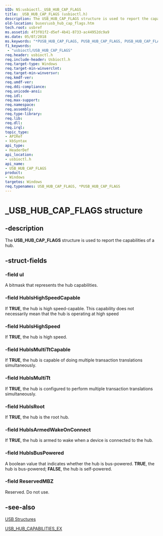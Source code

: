 ```yaml
---
UID: NS:usbioctl._USB_HUB_CAP_FLAGS
title: _USB_HUB_CAP_FLAGS (usbioctl.h)
description: The USB_HUB_CAP_FLAGS structure is used to report the capabilities of a hub.
old-location: buses\usb_hub_cap_flags.htm
tech.root: usbref
ms.assetid: 4f3f01f2-d5ef-4b41-8733-ac44952dc9a9
ms.date: 05/07/2018
ms.keywords: "*PUSB_HUB_CAP_FLAGS, PUSB_HUB_CAP_FLAGS, PUSB_HUB_CAP_FLAGS union pointer [Buses], USB_HUB_CAP_FLAGS, USB_HUB_CAP_FLAGS union [Buses], _USB_HUB_CAP_FLAGS, buses.usb_hub_cap_flags, usbioctl/PUSB_HUB_CAP_FLAGS, usbioctl/USB_HUB_CAP_FLAGS, usbstrct_0c0ca119-db83-4486-9b65-f16c70716c14.xml"
f1_keywords:
 - "usbioctl/USB_HUB_CAP_FLAGS"
req.header: usbioctl.h
req.include-header: Usbioctl.h
req.target-type: Windows
req.target-min-winverclnt: 
req.target-min-winversvr: 
req.kmdf-ver: 
req.umdf-ver: 
req.ddi-compliance: 
req.unicode-ansi: 
req.idl: 
req.max-support: 
req.namespace: 
req.assembly: 
req.type-library: 
req.lib: 
req.dll: 
req.irql: 
topic_type:
- APIRef
- kbSyntax
api_type:
- HeaderDef
api_location:
- usbioctl.h
api_name:
- USB_HUB_CAP_FLAGS
product:
- Windows
targetos: Windows
req.typenames: USB_HUB_CAP_FLAGS, *PUSB_HUB_CAP_FLAGS
---
```


# _USB_HUB_CAP_FLAGS structure


## -description


The <b>USB_HUB_CAP_FLAGS</b> structure is used to report the capabilities of a hub.


## -struct-fields




### -field ul

A bitmask that represents the hub capabilities.


### -field HubIsHighSpeedCapable

If <b>TRUE</b>, the hub is high speed-capable. This capability does not necessarily mean that the hub is operating at high speed


### -field HubIsHighSpeed

If <b>TRUE</b>, the hub is high speed.


### -field HubIsMultiTtCapable

If <b>TRUE</b>, the hub is capable of doing multiple transaction translations simultaneously.


### -field HubIsMultiTt

If <b>TRUE</b>, the hub is configured to perform multiple transaction translations simultaneously.


### -field HubIsRoot

If <b>TRUE</b>, the hub is the root hub.


### -field HubIsArmedWakeOnConnect

If <b>TRUE</b>, the hub is armed to wake when a device is connected to the hub.


### -field HubIsBusPowered

A boolean value that indicates whether the hub is bus-powered. <b>TRUE</b>, the hub is bus-powered; <b>FALSE</b>, the hub is self-powered.


### -field ReservedMBZ

Reserved. Do not use.


## -see-also




<a href="https://docs.microsoft.com/windows-hardware/drivers/ddi/index">USB Structures</a>



<a href="https://docs.microsoft.com/windows-hardware/drivers/ddi/usbioctl/ns-usbioctl-_usb_hub_capabilities_ex">USB_HUB_CAPABILITIES_EX</a>
 

 

